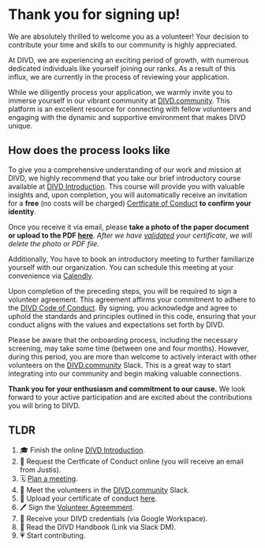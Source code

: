 # Thank you for signing up!

We are absolutely thrilled to welcome you as a volunteer! 
Your decision to contribute your time and skills to our community is highly appreciated. 

At DIVD, we are experiencing an exciting period of growth, with numerous dedicated individuals like yourself joining our ranks. 
As a result of this influx, we are currently in the process of reviewing your application.

While we diligently process your application, we warmly invite you to immerse yourself in our vibrant community at [DIVD.community](https://DIVD.community). 
This platform is an excellent resource for connecting with fellow volunteers and engaging with the dynamic and supportive environment that makes DIVD unique.

## How does the process looks like

To give you a comprehensive understanding of our work and mission at DIVD, we highly recommend that you take our brief introductory course available at [DIVD Introduction](https://divd.thinkific.com/courses/DIVD-Introduction).
This course will provide you with valuable insights and, upon completion, you will automatically receive an invitation for a **free** (no costs will be charged) [Certficate of Conduct](https://www.justis.nl/en/products/certificate-of-conduct) **to confirm your identity**. 

Once you receive it via email, please **take a photo of the paper document or upload to the PDF [here](https://form.jotform.com/241683944130355)**. _After we have [validated](https://validatie.nl/) your certificate, we will delete the photo or PDF file._

Additionally, You have to book an introductory meeting to further familiarize yourself with our organization. 
You can schedule this meeting at your convenience via [Calendly](https://calendly.com/victor-gevers/divd-introductory-meeting).

Upon completion of the preceding steps, you will be required to sign a volunteer agreement. This agreement affirms your commitment to adhere to the [DIVD Code of Conduct](https://www.divd.nl/what-we-do/code-of-conduct/). By signing, you acknowledge and agree to uphold the standards and principles outlined in this code, ensuring that your conduct aligns with the values and expectations set forth by DIVD.

Please be aware that the onboarding process, including the necessary screening, may take some time (between one and four months). 
However, during this period, you are more than welcome to actively interact with other volunteers on the [DIVD.community](https://DIVD.community) Slack. 
This is a great way to start integrating into our community and begin making valuable connections. 

**Thank you for your enthusiasm and commitment to our cause.**
We look forward to your active participation and are excited about the contributions you will bring to DIVD.

## TLDR
1. :mortar_board: Finish the online [DIVD Introduction](https://divd.thinkific.com/courses/DIVD-Introduction).
2. :identification_card: Request the Certficate of Conduct online (you will receive an email from Justis).
4. :spiral_calendar: [Plan a meeting](https://calendly.com/victor-gevers/divd-introductory-meeting).
5. :speech_balloon: Meet the volunteers in the [DIVD.community](https://DIVD.community) Slack.
6. :floppy_disk: Upload your certificate of conduct [here](https://form.jotform.com/241683944130355).
7. :pen: Sign the [Volunteer Agreemment](https://form.jotform.com/220334171765048).
8. :key: Receive your DIVD credentials (via Google Workspace).
9. :open_book: Read the DIVD Handbook (Link via Slack DM).
10. :heartpulse: Start contributing.
